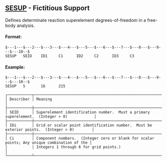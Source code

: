 ## [SESUP](https://nexus.hexagon.com/documentationcenter/bundle/MSC_Nastran_2022.4/page/Nastran_Combined_Book/qrg/bulkqrs/TOC.SESUP.xhtml) - Fictitious Support

Defines determinate reaction superelement degrees-of-freedom in a free-body analysis.

#### Format:

```nastran
$---1---$---2---$---3---$---4---$---5---$---6---$---7---$---8---$---9---$---10--$
SESUP   SEID    ID1     C1      ID2     C2      ID3     C3                      
```

#### Example:

```nastran
$---1---$---2---$---3---$---4---$---5---$---6---$---7---$---8---$---9---$---10--$
SESUP   5       16      215                                                     
```

```text
┌───────────┬─────────────────────────────────────────────────────────────────────────────────────────────┐
│ Describer │ Meaning                                                                                     │
├───────────┼─────────────────────────────────────────────────────────────────────────────────────────────┤
│ SEID      │ Superelement identification number.  Must a primary superelement.  (Integer > 0)            │
├───────────┼─────────────────────────────────────────────────────────────────────────────────────────────┤
│ IDi       │ Grid or scalar point identification number.  Must be exterior points.  (Integer > 0)        │
├───────────┼─────────────────────────────────────────────────────────────────────────────────────────────┤
│ Ci        │ Component numbers.  (Integer zero or blank for scalar points; Any unique combination of the │
│           │ Integers 1 through 6 for grid points.)                                                      │
└───────────┴─────────────────────────────────────────────────────────────────────────────────────────────┘
```

